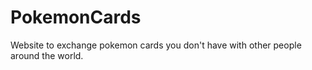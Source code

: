 # PokemonCards
Website to exchange pokemon cards you don't have with other people around the world.
